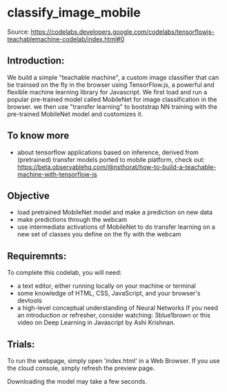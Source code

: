 # classify_image_mobile

Source:
https://codelabs.developers.google.com/codelabs/tensorflowjs-teachablemachine-codelab/index.html#0


## Introduction:
We  build a simple "teachable machine", a custom image classifier that
can be trainsed  on the fly in the browser using TensorFlow.js, a powerful
and flexible machine learning library for Javascript.  We first load and
run a popular pre-trained model called MobileNet for image classification
in the browser. we then use "transfer learning" to bootstrap NN training
with the pre-trained MobileNet model and customizes it.

## To know more
 - about tensorflow applications based on inference, derived from (pretrained)
 transfer models ported to mobile platform, check out:
https://beta.observablehq.com/@nsthorat/how-to-build-a-teachable-machine-with-tensorflow-js

## Objective
 - load pretrained MobileNet model and make a prediction on new data
 - make predictions through the webcam
 - use intermediate activations of MobileNet to do transfer
   learning on a new set of classes you define on the fly with the webcam

## Requiremnts:
To complete this codelab, you will need:
 - a text editor, either running locally on your machine or terminal
 - some knowledge of HTML, CSS, JavaScript, and your browser's devtools
 - a high-level conceptual understanding of Neural Networks
If you need an introduction or refresher, consider watching:
  3blue1brown or this video on Deep Learning in Javascript by Ashi Krishnan.

## Trials:
To run the webpage, simply open 'index.html' in a Web Browser. If you use
the cloud console, simply refresh the preview page.

Downloading the model may take a few seconds.

